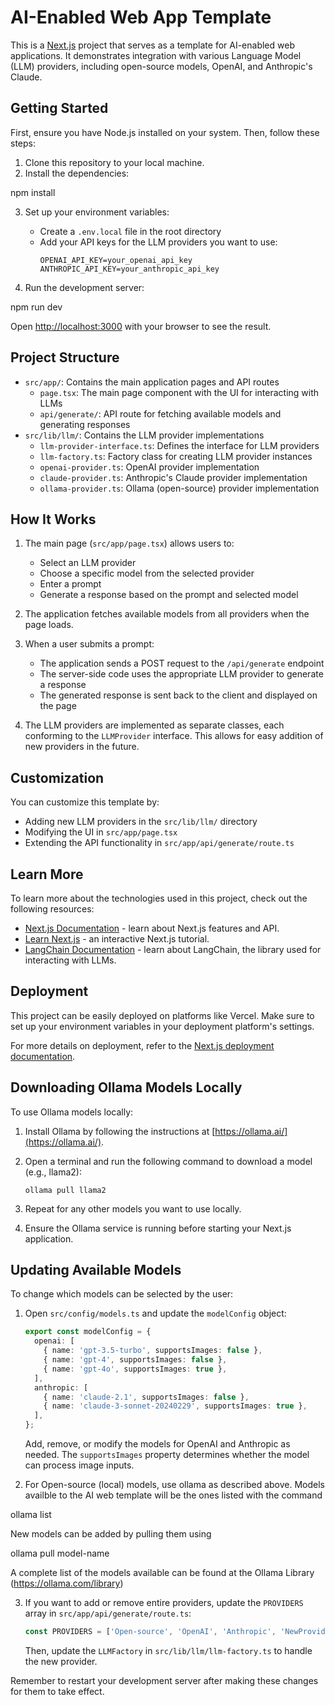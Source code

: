 # AI-Enabled Web App Template

This is a [Next.js](https://nextjs.org/) project that serves as a template for AI-enabled web applications. It demonstrates integration with various Language Model (LLM) providers, including open-source models, OpenAI, and Anthropic's Claude.

## Getting Started

First, ensure you have Node.js installed on your system. Then, follow these steps:

1. Clone this repository to your local machine.
2. Install the dependencies:

npm install

3. Set up your environment variables:
   - Create a `.env.local` file in the root directory
   - Add your API keys for the LLM providers you want to use:
     ```
     OPENAI_API_KEY=your_openai_api_key
     ANTHROPIC_API_KEY=your_anthropic_api_key
     ```

4. Run the development server:

npm run dev

Open [http://localhost:3000](http://localhost:3000) with your browser to see the result.

## Project Structure

- `src/app/`: Contains the main application pages and API routes
  - `page.tsx`: The main page component with the UI for interacting with LLMs
  - `api/generate/`: API route for fetching available models and generating responses
- `src/lib/llm/`: Contains the LLM provider implementations
  - `llm-provider-interface.ts`: Defines the interface for LLM providers
  - `llm-factory.ts`: Factory class for creating LLM provider instances
  - `openai-provider.ts`: OpenAI provider implementation
  - `claude-provider.ts`: Anthropic's Claude provider implementation
  - `ollama-provider.ts`: Ollama (open-source) provider implementation

## How It Works

1. The main page (`src/app/page.tsx`) allows users to:
   - Select an LLM provider
   - Choose a specific model from the selected provider
   - Enter a prompt
   - Generate a response based on the prompt and selected model

2. The application fetches available models from all providers when the page loads.

3. When a user submits a prompt:
   - The application sends a POST request to the `/api/generate` endpoint
   - The server-side code uses the appropriate LLM provider to generate a response
   - The generated response is sent back to the client and displayed on the page

4. The LLM providers are implemented as separate classes, each conforming to the `LLMProvider` interface. This allows for easy addition of new providers in the future.

## Customization

You can customize this template by:
- Adding new LLM providers in the `src/lib/llm/` directory
- Modifying the UI in `src/app/page.tsx`
- Extending the API functionality in `src/app/api/generate/route.ts`

## Learn More

To learn more about the technologies used in this project, check out the following resources:

- [Next.js Documentation](https://nextjs.org/docs) - learn about Next.js features and API.
- [Learn Next.js](https://nextjs.org/learn) - an interactive Next.js tutorial.
- [LangChain Documentation](https://js.langchain.com/docs/) - learn about LangChain, the library used for interacting with LLMs.

## Deployment

This project can be easily deployed on platforms like Vercel. Make sure to set up your environment variables in your deployment platform's settings.

For more details on deployment, refer to the [Next.js deployment documentation](https://nextjs.org/docs/deployment).


## Downloading Ollama Models Locally

To use Ollama models locally:

1. Install Ollama by following the instructions at [https://ollama.ai/](https://ollama.ai/).

2. Open a terminal and run the following command to download a model (e.g., llama2):

   ```
   ollama pull llama2
   ```

3. Repeat for any other models you want to use locally.

4. Ensure the Ollama service is running before starting your Next.js application.
## Updating Available Models

To change which models can be selected by the user:

1. Open `src/config/models.ts` and update the `modelConfig` object:

   ```typescript
   export const modelConfig = {
     openai: [
       { name: 'gpt-3.5-turbo', supportsImages: false },
       { name: 'gpt-4', supportsImages: false },
       { name: 'gpt-4o', supportsImages: true },
     ],
     anthropic: [
       { name: 'claude-2.1', supportsImages: false },
       { name: 'claude-3-sonnet-20240229', supportsImages: true },
     ],
   };
   ```

   Add, remove, or modify the models for OpenAI and Anthropic as needed. The `supportsImages` property determines whether the model can process image inputs.

2. For Open-source (local) models, use ollama as described above.   Models availble to the AI web template will be the ones listed with the command 

ollama list

New models can be added by pulling them using 

ollama pull model-name

A complete list of the models available can be found at the Ollama Library (https://ollama.com/library)


3. If you want to add or remove entire providers, update the `PROVIDERS` array in `src/app/api/generate/route.ts`:

   ```typescript
   const PROVIDERS = ['Open-source', 'OpenAI', 'Anthropic', 'NewProvider'];
   ```

   Then, update the `LLMFactory` in `src/lib/llm/llm-factory.ts` to handle the new provider.

Remember to restart your development server after making these changes for them to take effect.

